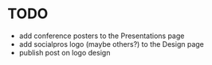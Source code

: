 # TODO

- add conference posters to the Presentations page
- add socialpros logo (maybe others?) to the Design page
- publish post on logo design
